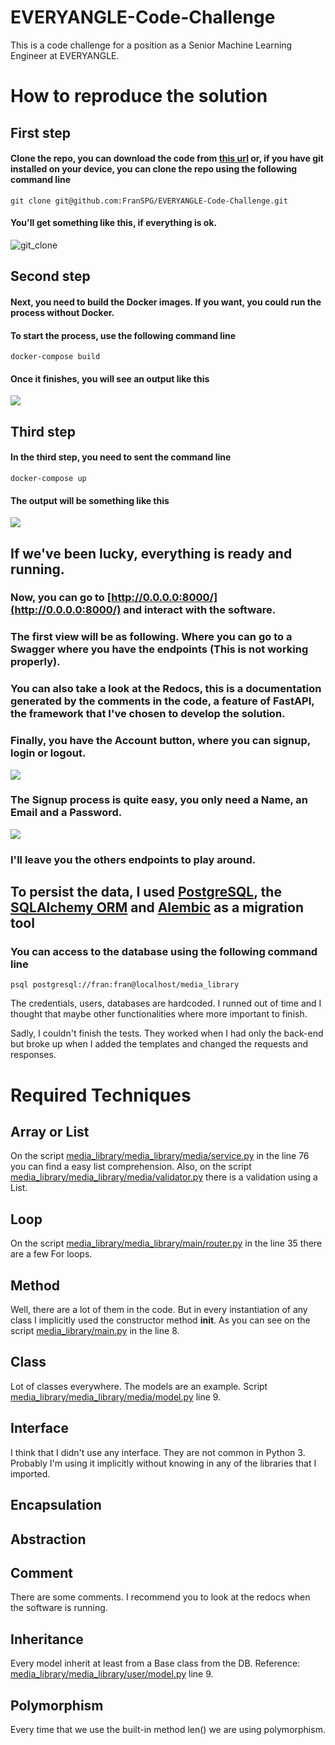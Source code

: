 # EVERYANGLE-Code-Challenge
This is a code challenge for a position as a Senior Machine Learning Engineer at EVERYANGLE.

# How to reproduce the solution

## First step 
#### Clone the repo, you can download the code from [this url](https://github.com/FranSPG/EVERYANGLE-Code-Challenge/archive/refs/heads/main.zip) or, if you have git installed on your device, you can clone the repo using the following command line
```
git clone git@github.com:FranSPG/EVERYANGLE-Code-Challenge.git
```
#### You'll get something like this, if everything is ok.
![git_clone](images/git_cone.png)

## Second step
#### Next, you need to build the Docker images. If you want, you could run the process without Docker.
#### To start the process, use the following command line
```
docker-compose build
```
#### Once it finishes, you will see an output like this
![](images/docker_compose_build.png)

## Third step
#### In the third step, you need to sent the command line
```
docker-compose up
```
#### The output will be something like this
![](images/docker_compose_up.png)

## If we've been lucky, everything is ready and running.

### Now, you can go to [http://0.0.0.0:8000/](http://0.0.0.0:8000/) and interact with the software.

### The first view will be as following. Where you can go to a Swagger where you have the endpoints (This is not working properly). 
### You can also take a look at the Redocs, this is a documentation generated by the comments in the code, a feature of FastAPI, the framework that I've chosen to develop the solution.
### Finally, you have the Account button, where you can signup, login or logout.
![](images/first_screen.png)

### The Signup process is quite easy, you only need a Name, an Email and a Password.
![](images/sign_up_screen.png)

### I'll leave you the others endpoints to play around.

## To persist the data, I used [PostgreSQL](https://www.postgresql.org/), the [SQLAlchemy ORM](https://www.sqlalchemy.org/) and [Alembic](https://alembic.sqlalchemy.org/en/latest/) as a migration tool
### You can access to the database using the following command line
```
psql postgresql://fran:fran@localhost/media_library
```
The credentials, users, databases are hardcoded. I runned out of time and I thought that maybe other functionalities where more important to finish.

Sadly, I couldn't finish the tests. They worked when I had only the back-end but broke up when I added the templates and changed the requests and responses.


# Required Techniques

## Array or List
On the script [media_library/media_library/media/service.py](media_library/media_library/media/service.py) in the line 76 you can find a easy list comprehension.
Also, on the script [media_library/media_library/media/validator.py](media_library/media_library/media/validator.py) there is a validation using a List.

## Loop
On the script [media_library/media_library/main/router.py](media_library/media_library/main/router.py) in the line 35 there are a few For loops.

## Method
Well, there are a lot of them in the code. But in every instantiation of any class I implicitly used the constructor method __init__.
As you can see on the script [media_library/main.py](media_library/main.py) in the line 8.

## Class
Lot of classes everywhere.
The models are an example. Script [media_library/media_library/media/model.py](media_library/media_library/media/model.py) line 9.

## Interface
I think that I didn't use any interface. They are not common in Python 3. Probably I'm using it implicitly without knowing in any of the libraries that I imported.

## Encapsulation


## Abstraction


## Comment
There are some comments. I recommend you to look at the redocs when the software is running.  


## Inheritance
Every model inherit at least from a Base class from the DB.
Reference: [media_library/media_library/user/model.py](media_library/media_library/user/model.py) line 9.


## Polymorphism
Every time that we use the built-in method len() we are using polymorphism.

